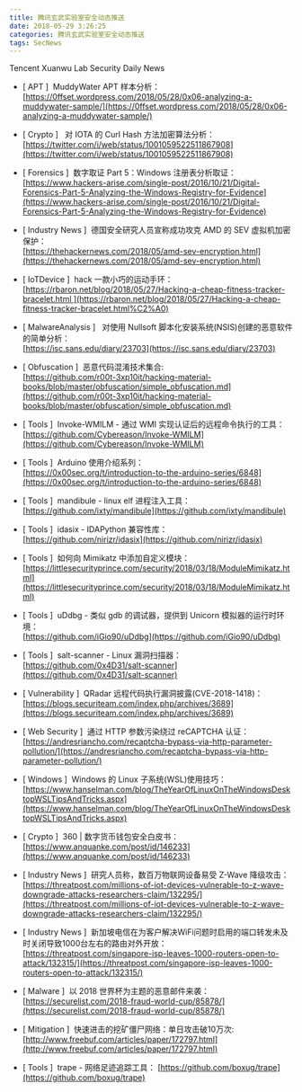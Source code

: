 ```yaml
---
title: 腾讯玄武实验室安全动态推送
date: 2018-05-29 3:26:25
categories: 腾讯玄武实验室安全动态推送
tags: SecNews
---
```


Tencent Xuanwu Lab Security Daily News  
* [ APT ]  MuddyWater APT 样本分析：   
[https://0ffset.wordpress.com/2018/05/28/0x06-analyzing-a-muddywater-sample/](https://0ffset.wordpress.com/2018/05/28/0x06-analyzing-a-muddywater-sample/)  

* [ Crypto ]   对 IOTA 的 Curl Hash 方法加密算法分析：   
[https://twitter.com/i/web/status/1001059522511867908](https://twitter.com/i/web/status/1001059522511867908)  

* [ Forensics ]  数字取证 Part 5：Windows 注册表分析取证：   
[https://www.hackers-arise.com/single-post/2016/10/21/Digital-Forensics-Part-5-Analyzing-the-Windows-Registry-for-Evidence](https://www.hackers-arise.com/single-post/2016/10/21/Digital-Forensics-Part-5-Analyzing-the-Windows-Registry-for-Evidence)  

* [ Industry News ]  德国安全研究人员宣称成功攻克 AMD 的 SEV 虚拟机加密保护：   
[https://thehackernews.com/2018/05/amd-sev-encryption.html](https://thehackernews.com/2018/05/amd-sev-encryption.html)  

* [ IoTDevice ]  hack 一款小巧的运动手环：   
[https://rbaron.net/blog/2018/05/27/Hacking-a-cheap-fitness-tracker-bracelet.html ](https://rbaron.net/blog/2018/05/27/Hacking-a-cheap-fitness-tracker-bracelet.html%C2%A0)  

* [ MalwareAnalysis ]   对使用 Nullsoft 脚本化安装系统(NSIS)创建的恶意软件的简单分析：   
[https://isc.sans.edu/diary/23703](https://isc.sans.edu/diary/23703)  

* [ Obfuscation ]  恶意代码混淆技术集合:   
[https://github.com/r00t-3xp10it/hacking-material-books/blob/master/obfuscation/simple_obfuscation.md](https://github.com/r00t-3xp10it/hacking-material-books/blob/master/obfuscation/simple_obfuscation.md)  

* [ Tools ]  Invoke-WMILM - 通过 WMI 实现认证后的远程命令执行的工具：   
[https://github.com/Cybereason/Invoke-WMILM](https://github.com/Cybereason/Invoke-WMILM)  

* [ Tools ]  Arduino 使用介绍系列：   
[https://0x00sec.org/t/introduction-to-the-arduino-series/6848](https://0x00sec.org/t/introduction-to-the-arduino-series/6848)  

* [ Tools ]  mandibule - linux elf 进程注入工具：   
[https://github.com/ixty/mandibule](https://github.com/ixty/mandibule)  

* [ Tools ]  idasix - IDAPython 兼容性库：   
[https://github.com/nirizr/idasix](https://github.com/nirizr/idasix)  

* [ Tools ]  如何向 Mimikatz 中添加自定义模块：   
[https://littlesecurityprince.com/security/2018/03/18/ModuleMimikatz.html](https://littlesecurityprince.com/security/2018/03/18/ModuleMimikatz.html)  

* [ Tools ]  uDdbg - 类似 gdb 的调试器，提供到 Unicorn 模拟器的运行时环境：   
[https://github.com/iGio90/uDdbg](https://github.com/iGio90/uDdbg)  

* [ Tools ]  salt-scanner - Linux 漏洞扫描器：   
[https://github.com/0x4D31/salt-scanner](https://github.com/0x4D31/salt-scanner)  

* [ Vulnerability ]  QRadar 远程代码执行漏洞披露(CVE-2018-1418)：   
[https://blogs.securiteam.com/index.php/archives/3689](https://blogs.securiteam.com/index.php/archives/3689)  

* [ Web Security ]  通过 HTTP 参数污染绕过 reCAPTCHA 认证：   
[https://andresriancho.com/recaptcha-bypass-via-http-parameter-pollution/](https://andresriancho.com/recaptcha-bypass-via-http-parameter-pollution/)  

* [ Windows ]  Windows 的 Linux 子系统(WSL)使用技巧：   
[https://www.hanselman.com/blog/TheYearOfLinuxOnTheWindowsDesktopWSLTipsAndTricks.aspx](https://www.hanselman.com/blog/TheYearOfLinuxOnTheWindowsDesktopWSLTipsAndTricks.aspx)  

* [ Crypto ]  360 | 数字货币钱包安全白皮书： 
[https://www.anquanke.com/post/id/146233](https://www.anquanke.com/post/id/146233)  

* [ Industry News ]  研究人员称，数百万物联网设备易受 Z-Wave 降级攻击： 
[https://threatpost.com/millions-of-iot-devices-vulnerable-to-z-wave-downgrade-attacks-researchers-claim/132295/](https://threatpost.com/millions-of-iot-devices-vulnerable-to-z-wave-downgrade-attacks-researchers-claim/132295/)  

* [ Industry News ]  新加坡电信在为客户解决WiFi问题时启用的端口转发未及时关闭导致1000台左右的路由对外开放： 
[https://threatpost.com/singapore-isp-leaves-1000-routers-open-to-attack/132315/](https://threatpost.com/singapore-isp-leaves-1000-routers-open-to-attack/132315/)  

* [ Malware ]  以 2018 世界杯为主题的恶意邮件来袭： 
[https://securelist.com/2018-fraud-world-cup/85878/](https://securelist.com/2018-fraud-world-cup/85878/)  

* [ Mitigation ]  快速进击的挖矿僵尸网络：单日攻击破10万次: 
[http://www.freebuf.com/articles/paper/172797.html](http://www.freebuf.com/articles/paper/172797.html)  

* [ Tools ]  trape - 网络足迹追踪工具： 
[https://github.com/boxug/trape](https://github.com/boxug/trape)  

